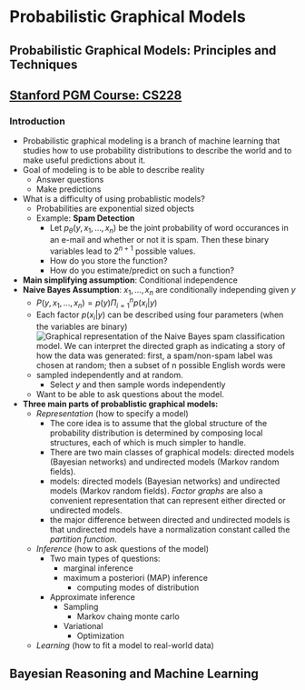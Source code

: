 # Probabilistic Graphical Models

## Probabilistic Graphical Models: Principles and Techniques

## [Stanford PGM Course: CS228](https://ermongroup.github.io/cs228-notes/)

### Introduction

- Probabilistic graphical modeling is a branch of machine learning that studies how to use probability distributions to describe the world and to make useful predictions about it.
- Goal of modeling is to be able to describe reality
  - Answer questions
  - Make predictions
- What is a difficulty of using probablistic models?
  - Probabilities are exponential sized objects
  - Example: **Spam Detection**
    - Let $p_{\theta}(y,x_{1},\ldots,x_{n})$ be the joint probability of word occurances in an e-mail and whether or not it is spam. Then these binary variables lead to $2^{n+1}$ possible values.
    - How do you store the function?
    - How do you estimate/predict on such a function?
- **Main simplifying assumption**: Conditional independence
- **Naive Bayes Assumption**: $x_{1},\ldots,x_{n}$ are conditionally independing given $y$
  - $P(y,x_{1},\ldots,x_{n}) = p(y) \Pi_{i=1}^{n} p(x_{i} \vert y)$
  - Each factor $p(x_{i} \vert y)$ can be described using four parameters (when the variables are binary)
  - ![Graphical representation of the Naive Bayes spam classification model. We can interpret the directed graph as indicating a story of how the data was generated: first, a spam/non-spam label was chosen at random; then a subset of $n$ possible English words were sampled independently and at random.](https://ermongroup.github.io/cs228-notes/assets/img/naive-bayes.png)
    - Select $y$ and then sample words independently
  - Want to be able to ask questions about the model.
- **Three main parts of probablistic graphical models:**
  - *Representation* (how to specify a model)
    - The core idea is to assume that the global structure of the probability distribution is determined by composing local structures, each of which is much simpler to handle.
    - There are two main classes of graphical models: directed models (Bayesian networks) and undirected models (Markov random fields).
    - models: directed models (Bayesian networks) and undirected models (Markov random fields). *Factor graphs* are also a convenient representation that can represent either directed or undirected models.
    - the major difference between directed and undirected models is that undirected models have a normalization constant called the *partition function*.
  - *Inference* (how to ask questions of the model)
    - Two main types of questions:
      - marginal inference
      - maximum a posteriori (MAP) inference
        - computing modes of distribution
    - Approximate inference
      - Sampling
        - Markov chaing monte carlo
      - Variational 
        - Optimization
  - *Learning* (how to fit a model to real-world data)

## Bayesian Reasoning and Machine Learning

